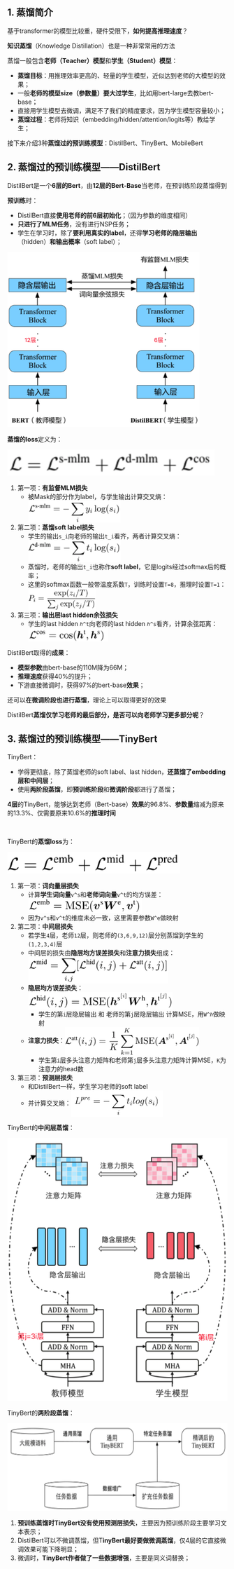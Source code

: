 
## 1. 蒸馏简介
基于transformer的模型比较重，硬件受限下，**如何提高推理速度**？

**知识蒸馏**（Knowledge Distillation）也是一种非常常用的方法

蒸馏一般包含**老师（Teacher）模型**和**学生（Student）模型**：
- **蒸馏目标**：用推理效率更高的、轻量的学生模型，近似达到老师的大模型的效果；
- 一般**老师的模型size（参数量）要大过学生**，比如用bert-large去教bert-base；
- 直接用学生模型去微调，满足不了我们的精度要求，因为学生模型容量较小；
- **蒸馏过程**：老师将知识（embedding/hidden/attention/logits等）教给学生；

接下来介绍3种**蒸馏过的预训练模型**：DistilBert、TinyBert、MobileBert

## 2. 蒸馏过的预训练模型——DistilBert
DistilBert是一个**6层的Bert**，由**12层的Bert-Base**当老师，在预训练阶段蒸馏得到

**预训练**时：
- DistilBert直接**使用老师的前6层初始化**；（因为参数的维度相同）
- **只进行了MLM任务**，没有进行NSP任务；
- 学生在学习时，除了**要利用真实的label**，还得**学习老师的隐层输出**（hidden）**和输出概率**（soft label）；

<img height="400" src="images/distil-bert.png"/>

**蒸馏的loss**定义为：

<img height="60" src="images/distil-bert-loss.png"/>

1. 第一项：**有监督MLM损失**
   - 被Mask的部分作为label，与学生输出计算交叉熵：<img height="50" src="images/distil-bert-loss-mlm.png" align="center"/>
2. 第二项：**蒸馏soft label损失**
   - 学生的输出`s_i`向老师的输出`t_i`看齐，两者计算交叉熵：<img height="50" src="images/distil-bert-loss-soft-label.png" align="center"/>
   - 蒸馏时，老师的输出`t_i`也称作**soft label**，它是logits经过softmax后的概率；
   - 这里的softmax函数一般带温度系数`T`，训练时设置`T=8`，推理时设置`T=1`：<img height="50" src="images/distil-bert-loss-softmax.png" align="center"/>
3. 第三项：**输出层last hidden余弦损失**
   - 学生的last hidden `ℎ^t`向老师的last hidden `ℎ^s`看齐，计算余弦距离：<img height="32" src="images/distil-bert-loss-hidden.png" align="center"/>

DistilBert取得的**成果**：
- **模型参数**由bert-base的110M降为66M；
- **推理速度**获得40%的提升；
- 下游直接微调时，获得97%的bert-base**效果**；

还可以**在微调阶段也进行蒸馏**，理论上可以取得更好的效果

DistilBert**蒸馏仅学习老师的最后部分，是否可以向老师学习更多部分呢**？

## 3. 蒸馏过的预训练模型——TinyBert
TinyBert：
- 学得更彻底，除了蒸馏老师的soft label、last hidden，**还蒸馏了embedding层和中间层**；
- 使用**两阶段蒸馏**，即**预训练阶段**和**微调阶段**都进行了蒸馏；

**4层**的TinyBert，能够达到老师（Bert-base）**效果**的96.8%、**参数量**缩减为原来的13.3%、仅需要原来10.6%的**推理时间**

<br>

TinyBert的**蒸馏loss**为：

<img height="50" src="images/tiny-bert-loss.png"/>

1. 第一项：**词向量层损失**
   - 计算**学生词向量**`v^s`和**老师词向量**`v^t`的均方误差：<img height="33" src="images/tiny-bert-loss-emb.png" align="center"/>
   - 因为`v^s`和`v^t`的维度未必一致，这里需要参数`W^e`做映射
2. 第二项：**中间层损失**
   - 若学生`4`层，老师`12`层，则老师的`(3,6,9,12)`层分别蒸馏到学生的`(1,2,3,4)`层
   - 中间层的损失由**隐层均方误差损失**和**注意力损失**组成：<img height="60" src="images/tiny-bert-loss-mid.png" align="center"/>
   - **隐层均方误差损失**：<img height="40" src="images/tiny-bert-loss-hid.png" align="center"/>
     - 学生的第`i`层隐层输出 和 老师的第`j`层隐层输出 计算MSE，用`W^ℎ`做映射
   - **注意力损失**：<img height="65" src="images/tiny-bert-loss-att.png" align="center"/>
     - 学生第`i`层多头注意力矩阵和老师第`j`层多头注意力矩阵计算MSE，`K`为注意力的head数
3. 第三项：**预测层损失**
   - 和DistilBert一样，学生学习老师的soft label
   - 并计算交叉熵：<img height="60" src="images/tiny-bert-loss-soft-label.png" align="center"/>

TinyBert的**中间层蒸馏**：

<img height="600" src="images/tiny-bert.png"/>

<br>

TinyBert的**两阶段蒸馏**：

<img height="200" src="images/tiny-bert-two-stage.png"/>

1. **预训练蒸馏时TinyBert没有使用预测层损失**，主要因为预训练阶段主要学习文本表示；
2. DistilBert可以不微调蒸馏，但T**inyBert最好要做微调蒸馏**，仅4层的它直接微调效果可能下降明显；
3. 微调时，**TinyBert作者做了一些数据增强**，主要是同义词替换；
